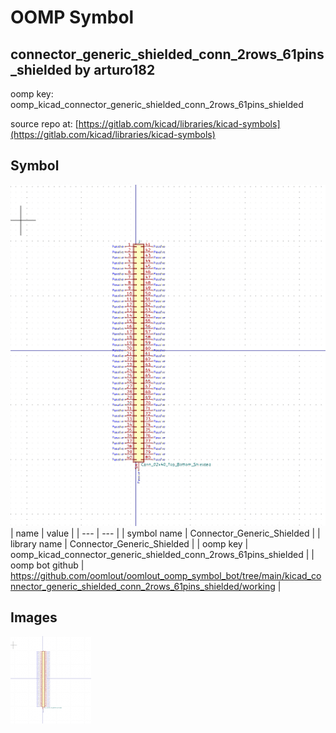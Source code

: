 # OOMP Symbol  
## connector_generic_shielded_conn_2rows_61pins_shielded  by arturo182  
  
oomp key: oomp_kicad_connector_generic_shielded_conn_2rows_61pins_shielded  
  
source repo at: [https://gitlab.com/kicad/libraries/kicad-symbols](https://gitlab.com/kicad/libraries/kicad-symbols)  
## Symbol  
  
[![working.png](working_600.png)](working.png)  
| name | value | 
| --- | --- | 
| symbol name | Connector_Generic_Shielded | 
| library name | Connector_Generic_Shielded | 
| oomp key | oomp_kicad_connector_generic_shielded_conn_2rows_61pins_shielded | 
| oomp bot github | https://github.com/oomlout/oomlout_oomp_symbol_bot/tree/main/kicad_connector_generic_shielded_conn_2rows_61pins_shielded/working | 
## Images  
  
[![working.png](working_140.png)](working.png)  
